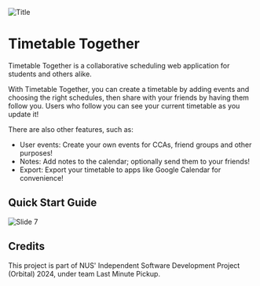 
![Title](https://github.com/user-attachments/assets/820d5796-9b5f-469f-9b75-bf20f95edc8e)

#  Timetable Together

Timetable Together is a collaborative scheduling web application for students and others alike.

With Timetable Together, you can create a timetable by adding events and choosing the right schedules, then share with your friends by having them follow you. Users who follow you can see your current timetable as you update it!

There are also other features, such as:

- User events: Create your own events for CCAs, friend groups and other purposes!
- Notes: Add notes to the calendar; optionally send them to your friends!
- Export: Export your timetable to apps like Google Calendar for convenience!

## Quick Start Guide

![Slide 7](https://github.com/user-attachments/assets/bcb3d560-234e-41c6-8498-7235e7348a01)

## Credits

This project is part of NUS' Independent Software Development Project (Orbital) 2024, under team Last Minute Pickup.
